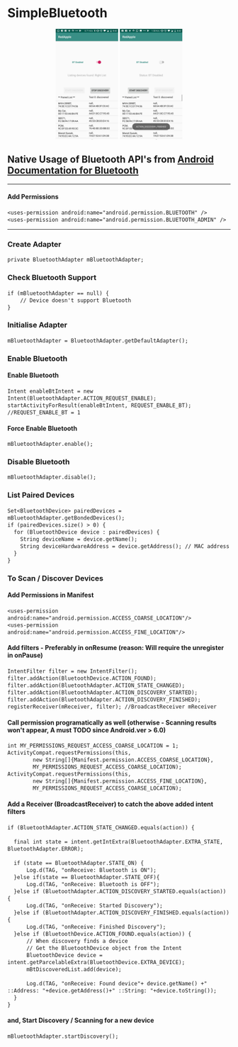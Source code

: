 ﻿# SimpleBluetooth

<p align="center">
  <img src="https://github.com/prateekro/SimpleBluetooth/blob/master/screen/Screenshot_20190205-084207.jpg" height="250" title="Discovered Devices">
  <img src="https://github.com/prateekro/SimpleBluetooth/blob/master/screen/Screenshot_20190205-084215.jpg" height="250" title="Receiver - Demo Screenshot" alt="Receiver - Demo Screenshot">
</p>

## Native Usage of Bluetooth API's from [Android Documentation for Bluetooth](https://developer.android.com/guide/topics/connectivity/bluetooth#java)
---
#### Add Permissions
    <uses-permission android:name="android.permission.BLUETOOTH" />
    <uses-permission android:name="android.permission.BLUETOOTH_ADMIN" />
---
### Create Adapter
    private BluetoothAdapter mBluetoothAdapter;

### Check Bluetooth Support
    if (mBluetoothAdapter == null) {
        // Device doesn't support Bluetooth
    }

### Initialise Adapter
    mBluetoothAdapter = BluetoothAdapter.getDefaultAdapter();

### Enable Bluetooth
#### Enable Bluetooth
    Intent enableBtIntent = new Intent(BluetoothAdapter.ACTION_REQUEST_ENABLE);
    startActivityForResult(enableBtIntent, REQUEST_ENABLE_BT); //REQUEST_ENABLE_BT = 1 
    
#### Force Enable Bluetooth
    mBluetoothAdapter.enable();

### Disable Bluetooth
    mBluetoothAdapter.disable();

### List Paired Devices
    Set<BluetoothDevice> pairedDevices = mBluetoothAdapter.getBondedDevices();
    if (pairedDevices.size() > 0) {
      for (BluetoothDevice device : pairedDevices) {
        String deviceName = device.getName();
        String deviceHardwareAddress = device.getAddress(); // MAC address
      }
    }

### To Scan / Discover Devices
#### Add Permissions in Manifest
    <uses-permission android:name="android.permission.ACCESS_COARSE_LOCATION"/>
    <uses-permission android:name="android.permission.ACCESS_FINE_LOCATION"/>

#### Add filters - Preferably in onResume (reason: Will require the unregister in onPause)
    IntentFilter filter = new IntentFilter();
    filter.addAction(BluetoothDevice.ACTION_FOUND);
    filter.addAction(BluetoothAdapter.ACTION_STATE_CHANGED);
    filter.addAction(BluetoothAdapter.ACTION_DISCOVERY_STARTED);
    filter.addAction(BluetoothAdapter.ACTION_DISCOVERY_FINISHED);
    registerReceiver(mReceiver, filter); //BroadcastReceiver mReceiver
    
#### Call permission programatically as well (otherwise - Scanning results won't appear, A must TODO since Android.ver > 6.0)
    int MY_PERMISSIONS_REQUEST_ACCESS_COARSE_LOCATION = 1;
    ActivityCompat.requestPermissions(this,
            new String[]{Manifest.permission.ACCESS_COARSE_LOCATION},
            MY_PERMISSIONS_REQUEST_ACCESS_COARSE_LOCATION);
    ActivityCompat.requestPermissions(this,
            new String[]{Manifest.permission.ACCESS_FINE_LOCATION},
            MY_PERMISSIONS_REQUEST_ACCESS_COARSE_LOCATION);
        
#### Add a Receiver (BroadcastReceiver) to catch the above added intent filters
    if (BluetoothAdapter.ACTION_STATE_CHANGED.equals(action)) {
                
      final int state = intent.getIntExtra(BluetoothAdapter.EXTRA_STATE, BluetoothAdapter.ERROR);

      if (state == BluetoothAdapter.STATE_ON) {
          Log.d(TAG, "onReceive: Bluetooth is ON");
      }else if(state == BluetoothAdapter.STATE_OFF){
          Log.d(TAG, "onReceive: Bluetooth is OFF");
      }else if (BluetoothAdapter.ACTION_DISCOVERY_STARTED.equals(action)) {
          Log.d(TAG, "onReceive: Started Discovery");
      }else if (BluetoothAdapter.ACTION_DISCOVERY_FINISHED.equals(action)) {
          Log.d(TAG, "onReceive: Finished Discovery");
      }else if (BluetoothDevice.ACTION_FOUND.equals(action)) {     
          // When discovery finds a device
          // Get the BluetoothDevice object from the Intent
          BluetoothDevice device = intent.getParcelableExtra(BluetoothDevice.EXTRA_DEVICE);
          mBtDiscoveredList.add(device);

          Log.d(TAG, "onReceive: Found device"+ device.getName() +" ::Address: "+device.getAddress()+" ::String: "+device.toString());
      }
    }
#### and, Start Discovery / Scanning for a new device
    mBluetoothAdapter.startDiscovery();
